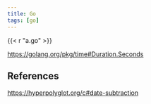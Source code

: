 ```yaml
---
title: Go
tags: [go]
---
```


{{< r "a.go" >}}

<https://golang.org/pkg/time#Duration.Seconds>

## References

<https://hyperpolyglot.org/c#date-subtraction>
